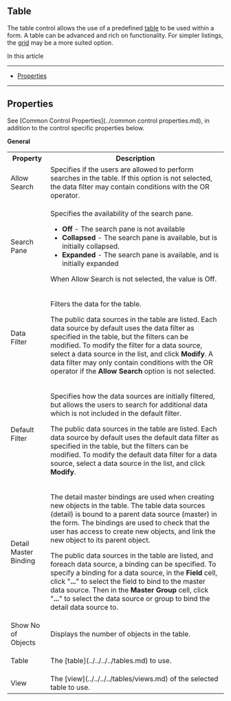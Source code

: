 ## Table

The table control allows the use of a predefined [table](../../../../tables.md) to be used within a form. A table can be advanced and rich on functionality. For simpler listings, the [grid](grid.md) may be a more suited option.

In this article

* * *

*   [Properties](#properties)

* * *

## Properties

See [Common Control Properties](../common control properties.md), in addition to the control specific properties below.

**General**

<table style="WIDTH: 100%">

<tbody>

<tr>

<th>Property</th>

<th>Description</th>

</tr>

<tr>

<td>Allow Search</td>

<td>Specifies if the users are allowed to perform searches in the table. If this option is not selected, the data filter may contain conditions with the OR operator.</td>

</tr>

<tr>

<td>Search Pane</td>

<td>

Specifies the availability of the search pane.

*   **Off** - The search pane is not available
*   **Collapsed** - The search pane is available, but is initially collapsed.
*   **Expanded** - The search pane is available, and is initially expanded

When Allow Search is not selected, the value is Off.

</td>

</tr>

<tr>

<td><span style="FONT-WEIGHT: normal">Data Filter</td>

<td>

Filters the data for the table.

The public data sources in the table are listed. Each data source by default uses the data filter as specified in the table, but the filters can be modified. To modify the filter for a data source, select a data source in the list, and click **Modify**. A data filter may only contain conditions with the OR operator if the **Allow Search** option is not selected.

</td>

</tr>

<tr>

<td><span style="FONT-WEIGHT: normal">Default Filter</td>

<td>

Specifies how the data sources are initially filtered, but allows the users to search for additional data which is not included in the default filter.

The public data sources in the table are listed. Each data source by default uses the default data filter as specified in the table, but the filters can be modified. To modify the default data filter for a data source, select a data source in the list, and click **Modify**.

</td>

</tr>

<tr>

<td>Detail Master Binding</td>

<td>

The detail master bindings are used when creating new objects in the table. The table data sources (detail) is bound to a parent data source (master) in the form. The bindings are used to check that the user has access to create new objects, and link the new object to its parent object.

The public data sources in the table are listed, and foreach data source, a binding can be specified. To specify a binding for a data source, in the **Field** cell, click "**...**" to select the field to bind to the master data source. Then in the **Master Group** cell, click "**...**" to select the data source or group to bind the detail data source to.

</td>

</tr>

<tr>

<td><span style="FONT-WEIGHT: normal">Show No of Objects</td>

<td>Displays the number of objects in the table.</td>

</tr>

<tr>

<td>

<span style="FONT-WEIGHT: normal">Table

</td>

<td>The [table](../../../../tables.md) to use.</td>

</tr>

<tr>

<td><span style="FONT-WEIGHT: normal">View</td>

<td>The [view](../../../../tables/views.md) of the selected table to use.</td>

</tr>

</tbody>

</table>
